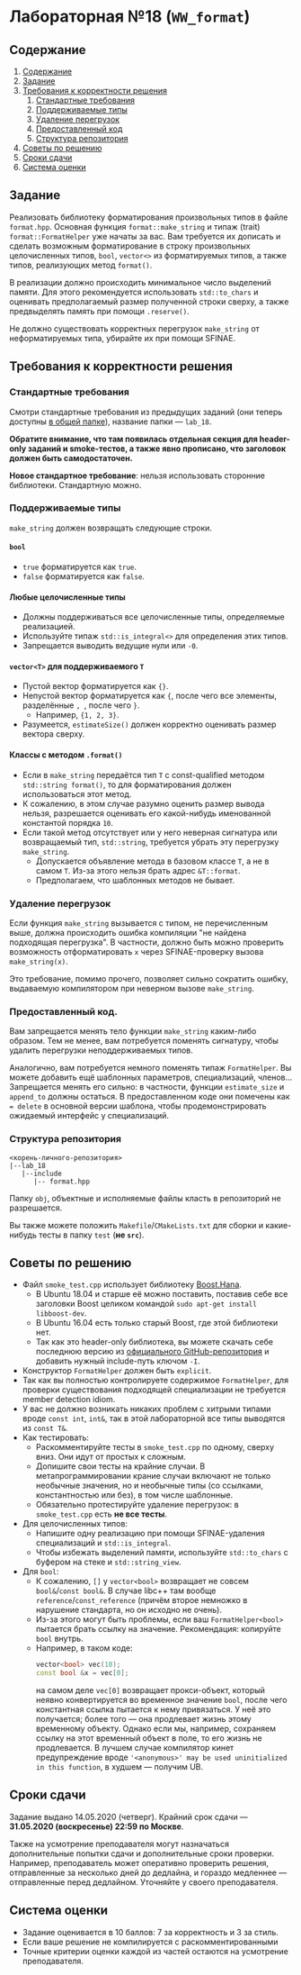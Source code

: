 # Лабораторная №18 (`WW_format`)

## Содержание
1. [Содержание](#содержание)
1. [Задание](#задание)
1. [Требования к корректности решения](#требования-к-корректности-решения)
    1. [Стандартные требования](#стандартные-требования)
    1. [Поддерживаемые типы](#поддерживаемые-типы)
    1. [Удаление перегрузок](#удаление-перегрузок)
    1. [Предоставленный код](#предоставленный-код)
    1. [Структура репозитория](#структура-репозитория)
1. [Советы по решению](#советы-по-решению)
1. [Сроки сдачи](#сроки-сдачи)
1. [Система оценки](#система-оценки)

## Задание
Реализовать библиотеку форматирования произвольных типов в файле `format.hpp`.
Основная функция `format::make_string` и типаж (trait) `format::FormatHelper` уже
начаты за вас.
Вам требуется их дописать и сделать возможным форматирование в строку
произвольных целочисленных типов, `bool`, `vector<>` из форматируемых
типов, а также типов, реализующих метод `format()`.

В реализации должно происходить минимальное число выделений памяти.
Для этого рекомендуется использовать `std::to_chars` и
оценивать предполагаемый размер полученной строки сверху,
а также предвыделять память при помощи `.reserve()`.

Не должно существовать корректных перегрузок `make_string` от
неформатируемых типа, убирайте их при помощи SFINAE.

## Требования к корректности решения
### Стандартные требования
Смотри стандартные требования из предыдущих заданий (они теперь доступны [в общей папке](../tasks-common)), название папки — `lab_18`.

**Обратите внимание, что там появилась отдельная секция для header-only заданий
и smoke-тестов, а также явно прописано, что заголовок должен быть самодостаточен.**

**Новое стандартное требование**: нельзя использовать сторонние библиотеки.
Стандартную можно.

### Поддерживаемые типы
`make_string` должен возвращать следующие строки.

#### `bool`
* `true` форматируется как `true`.
* `false` форматируется как `false`.

#### Любые целочисленные типы
* Должны поддерживаться все целочисленные типы, определяемые реализацией.
* Используйте типаж `std::is_integral<>` для определения этих типов.
* Запрещается выводить ведущие нули или `-0`.

#### `vector<T>` для поддерживаемого `T`
* Пустой вектор форматируется как `{}`.
* Непустой вектор форматируется как `{`, после чего все элементы, разделённые `, `, после чего `}`.
  * Например, `{1, 2, 3}`.
* Разумеется, `estimateSize()` должен корректно оценивать размер вектора сверху.

#### Классы с методом `.format()`
* Если в `make_string` передаётся тип `T` с const-qualified методом `std::string format()`,
  то для форматирования должен использоваться этот метод.
* К сожалению, в этом случае разумно оценить размер вывода нельзя,
  разрешается оценивать его какой-нибудь именованной константой порядка `10`.
* Если такой метод отсутствует или у него неверная сигнатура или возвращаемый тип,
  `std::string`, требуется убрать эту перегрузку `make_string`.
  * Допускается объявление метода в базовом классе `T`, а не в самом `T`.
    Из-за этого нельзя брать адрес `&T::format`.
  * Предполагаем, что шаблонных методов не бывает.

### Удаление перегрузок
Если функция `make_string` вызывается с типом, не перечисленным выше,
должна происходить ошибка компиляции "не найдена подходящая перегрузка".
В частности, должно быть можно проверить возможность
отформатировать `x` через SFINAE-проверку вызова `make_string(x)`.

Это требование, помимо прочего, позволяет сильно сократить ошибку,
выдаваемую компилятором при неверном вызове `make_string`.

### Предоставленный код.
Вам запрещается менять тело функции `make_string` каким-либо образом.
Тем не менее, вам потребуется поменять сигнатуру, чтобы удалить
перегрузки неподдерживаемых типов.

Аналогично, вам потребуется немного поменять типаж `FormatHelper`.
Вы можете добавить ещё шаблонных параметров, специализаций, членов...
Запрещается менять его сильно: в частности, функции `estimate_size`
и `append_to` должны остаться.
В предоставленном коде они помечены как `= delete` в основной
версии шаблона, чтобы продемонстрировать ожидаемый интерфейс
у специализаций.

### Структура репозитория
```
<корень-личного-репозитория>
|--lab_18
   |--include
      |-- format.hpp
```

Папку `obj`, объектные и исполняемые файлы класть в репозиторий не разрешается.

Вы также можете положить `Makefile`/`CMakeLists.txt` для сборки
и какие-нибудь тесты в папку `test` (**не `src`**).

## Советы по решению
* Файл `smoke_test.cpp` использует библиотеку [Boost.Hana](https://www.boost.org/doc/libs/1_73_0/libs/hana/doc/html/index.html).
  * В Ubuntu 18.04 и старше её можно поставить, поставив себе все заголовки Boost целиком командой `sudo apt-get install libboost-dev`.
  * В Ubuntu 16.04 есть только старый Boost, где этой библиотеки нет.
  * Так как это header-only библиотека, вы можете скачать себе последнюю версию из [официального GitHub-репозитория](https://github.com/boostorg/hana)
    и добавить нужный include-путь ключом `-I`.
* Конструктор `FormatHelper` должен быть `explicit`.
* Так как вы полностью контролируете содержимое `FormatHelper`,
  для проверки существования подходящей специализации не требуется
  member detection idiom.
* У вас не должно возникать никаких проблем с хитрыми типами вроде `const int`, `int&`, так
  в этой лабораторной все типы выводятся из `const T&`.
* Как тестировать:
  * Раскомментируйте тесты в `smoke_test.cpp` по одному, сверху вниз.
    Они идут от простых к сложным.
  * Допишите свои тесты на крайние случаи.
    В метапрограммировании крание случаи включают не только необычные значения,
    но и необычные типы (со ссылками, константностью или без), в том числе шаблонные.
  * Обязательно протестируйте удаление перегрузок: в `smoke_test.cpp` есть **не все тесты**.
* Для целочисленных типов:
  * Напишите одну реализацию при помощи SFINAE-удаления специализаций и `std::is_integral`.
  * Чтобы избежать выделений памяти, используйте `std::to_chars` с буфером на стеке и `std::string_view`.
* Для `bool`:
  * К сожалению, `[]` у `vector<bool>` возвращает не совсем `bool&`/`const bool&`.
    В случае libc++ там вообще `reference`/`const_reference` (причём второе немножко в нарушение стандарта, но он исходно не очень).
  * Из-за этого могут быть проблемы, если ваш `FormatHelper<bool>` пытается брать ссылку на значение.
    Рекомендация: копируйте `bool` внутрь.
  * Например, в таком коде:
    ```c++
    vector<bool> vec(10);
    const bool &x = vec[0];
    ```
    на самом деле `vec[0]` возвращает прокси-объект, который неявно конвертируется во временное значение `bool`,
    после чего константная ссылка пытается к нему привязаться.
    У неё это получается; более того — она продлевает жизнь этому временному объекту.
    Однако если мы, например, сохраняем ссылку на этот временный объект в поле, то его жизнь не продлевается.
    В лучшем случае компилятор кинет предупреждение вроде `'<anonymous>' may be used uninitialized in this function`, в худшем — получим UB.


## Сроки сдачи
Задание выдано 14.05.2020 (четверг).
Крайний срок сдачи — **31.05.2020 (воскресенье) 22:59 по Москве**.

Также на усмотрение преподавателя могут назначаться дополнительные попытки сдачи и дополнительные сроки
проверки.
Например, преподаватель может оперативно проверить решения, отправленные за несколько дней до дедлайна,
и гораздо медленнее — отправленные перед дедлайном.
Уточняйте у своего преподавателя.

## Система оценки
* Задание оценивается в 10 баллов: 7 за корректность и 3 за стиль.
* Если ваше решение не компилируется с раскомментированными 
* Точные критерии оценки каждой из частей остаются на усмотрение преподавателя.
